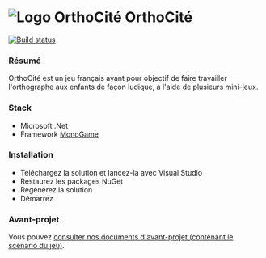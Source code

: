 ![Logo OrthoCité](OrthoCite/Icon.ico) OrthoCité
===============================================

[![Build status](https://ci.appveyor.com/api/projects/status/8tsgnxtysmuvkib6/branch/master?svg=true)](https://ci.appveyor.com/project/marvinroger/orthocity/branch/master)

### Résumé

OrthoCité est un jeu français ayant pour objectif de faire travailler l'orthographe aux enfants de façon ludique, à l'aide de plusieurs mini-jeux.

### Stack

- Microsoft .Net
- Framework [MonoGame](http://www.monogame.net/)

### Installation

- Téléchargez la solution et lancez-la avec Visual Studio
- Restaurez les packages NuGet
- Regénérez la solution
- Démarrez

### Avant-projet

Vous pouvez [consulter nos documents d'avant-projet (contenant le scénario du jeu)](https://github.com/INTECHS3/OrthoCite-Doc-Avant-Projet).
